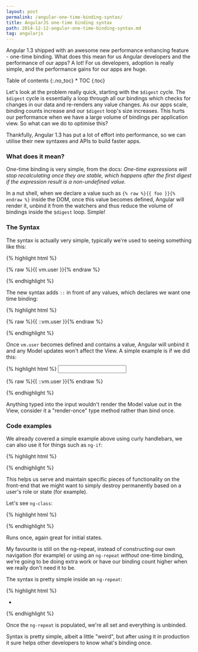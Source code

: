 ```yaml
---
layout: post
permalink: /angular-one-time-binding-syntax/
title: AngularJS one-time binding syntax
path: 2014-12-12-angular-one-time-binding-syntax.md
tag: angularjs
---
```


Angular 1.3 shipped with an awesome new performance enhancing feature - one-time binding. What does this mean for us Angular developers and the performance of our apps? A lot! For us developers, adoption is really simple, and the performance gains for our apps are huge.

<div class="toc" markdown="1">
<span class="gamma">Table of contents</span>
{:.no_toc}
* TOC
{:toc}
</div>

Let's look at the problem really quick, starting with the `$digest` cycle. The `$digest` cycle is essentially a loop through all our bindings which checks for changes in our data and re-renders any value changes. As our apps scale, binding counts increase and our `$digest` loop's size increases. This hurts our performance when we have a large volume of bindings per application view. So what can we do to optimise this?

Thankfully, Angular 1.3 has put a lot of effort into performance, so we can utilise their new syntaxes and APIs to build faster apps.

### What does it mean?
One-time binding is very simple, from the docs: _One-time expressions will stop recalculating once they are stable, which happens after the first digest if the expression result is a non-undefined value._

In a nut shell, when we declare a value such as `{% raw %}{{ foo }}{% endraw %}` inside the DOM, once this value becomes defined, Angular will render it, unbind it from the watchers and thus reduce the volume of bindings inside the `$digest` loop. Simple!

### The Syntax
The syntax is actually very simple, typically we're used to seeing something like this:

{% highlight html %}
<p>
  {% raw %}{{ vm.user }}{% endraw %}
</p>
{% endhighlight %}

The new syntax adds `::` in front of any values, which declares we want one time binding:

{% highlight html %}
<p>
  {% raw %}{{ ::vm.user }}{% endraw %}
</p>
{% endhighlight %}

Once `vm.user` becomes defined and contains a value, Angular will unbind it and any Model updates won't affect the View. A simple example is if we did this:

{% highlight html %}
<input type="text" ng-model="vm.user">
<p>
  {% raw %}{{ ::vm.user }}{% endraw %}
</p>
{% endhighlight %}

Anything typed into the input wouldn't render the Model value out in the View, consider it a "render-once" type method rather than bind once.

### Code examples

We already covered a simple example above using curly handlebars, we can also use it for things such as `ng-if`:

{% highlight html %}
<div ng-if="::vm.user.loggedIn"></div>
{% endhighlight %}

This helps us serve and maintain specific pieces of functionality on the front-end that we might want to simply destroy permanently based on a user's role or state (for example).

Let's see `ng-class`:

{% highlight html %}
<div ng-class="::{ loggedIn: vm.user.loggedIn }"></div>
{% endhighlight %}

Runs once, again great for initial states.

My favourite is still on the ng-repeat, instead of constructing our own navigation (for example) or using an `ng-repeat` _without_ one-time binding, we're going to be doing extra work or have our binding count higher when we really don't need it to be.

The syntax is pretty simple inside an `ng-repeat`:

{% highlight html %}
<ul>
  <li ng-repeat="user in ::vm.users"></li>
</ul>
{% endhighlight %}

Once the `ng-repeat` is populated, we're all set and everything is unbinded.

Syntax is pretty simple, albeit a little "weird", but after using it in production it sure helps other developers to know what's binding once.
